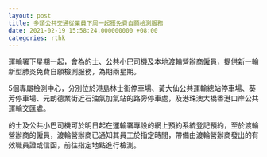 ```yaml
---
layout: post
title: 多類公共交通從業員下周一起獲免費自願檢測服務
date: 2021-02-19 15:58:24.000000000 +08:00
categories: rthk
---
```


運輸署下星期一起，會為的士、公共小巴司機及本地渡輪營辦商僱員，提供新一輪新型肺炎免費自願檢測服務，為期兩星期。

5個專屬檢測中心，分別位於港島林士街停車場、黃大仙公共運輸總站停車場、葵芳停車場、元朗德業街近石油氣加氣站的路旁停車處，及港珠澳大橋香港口岸公共運輸交匯處。
 
的士及公共小巴司機可於明日起在運輸署專設的網上預約系統登記預約，至於渡輪營辦商的僱員，渡輪營辦商已通知其員工於指定時間，帶備由渡輪營辦商發出的有效職員證或信函，前往指定地點進行檢測。
